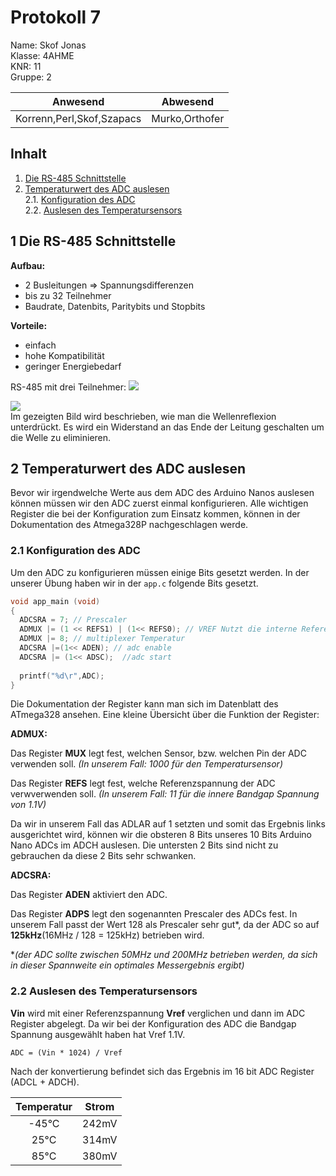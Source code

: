# Protokoll 7 #
Name: Skof Jonas  
Klasse: 4AHME  
KNR: 11  
Gruppe: 2  


| Anwesend  | Abwesend  |
|---|---|
| Korrenn,Perl,Skof,Szapacs | Murko,Orthofer  |


## Inhalt 

1. [Die RS-485 Schnittstelle](#rs485)
2. [Temperaturwert des ADC auslesen](#temperaturwert-des-adc-auslesen)     
   2.1. [Konfiguration des ADC](#konfiguration-des-adc)           
   2.2. [Auslesen des Temperatursensors](#auslesen-des-temperatursensors)                                                                                        

## **1** Die RS-485 Schnittstelle <a name="rs485"> </a>

**Aufbau:**
* 2 Busleitungen => Spannungsdifferenzen
* bis zu 32 Teilnehmer
* Baudrate, Datenbits, Paritybits und Stopbits

**Vorteile:**
* einfach
* hohe Kompatibilität
* geringer Energiebedarf

RS-485 mit drei Teilnehmer:
![](https://github.com/HTLMechatronics/m15-la1-sx/blob/skojom15/RS485.svg)  


![](https://github.com/HTLMechatronics/m15-la1-sx/blob/skojom15/Wellenwiderstand.png)  
Im gezeigten Bild wird beschrieben, wie man die Wellenreflexion unterdrückt. Es wird ein Widerstand an das Ende der Leitung geschalten
um die Welle zu eliminieren.



## **2** Temperaturwert des ADC auslesen

Bevor wir irgendwelche Werte aus dem ADC des Arduino Nanos auslesen
können müssen wir den ADC zuerst einmal konfigurieren. Alle wichtigen
Register die bei der Konfiguration zum Einsatz kommen, können in der
Dokumentation des Atmega328P nachgeschlagen werde.

### **2.1** Konfiguration des ADC

Um den ADC zu konfigurieren müssen einige Bits gesetzt werden. In der
unserer Übung haben wir in der `app.c` folgende Bits gesetzt.

```c
void app_main (void)
{
  ADCSRA = 7; // Prescaler 
  ADMUX |= (1 << REFS1) | (1<< REFS0); // VREF Nutzt die interne Referenzspannung VRef = 1.1V 
  ADMUX |= 8; // multiplexer Temperatur
  ADCSRA |=(1<< ADEN); // adc enable
  ADCSRA |= (1<< ADSC);  //adc start
  
  printf("%d\r",ADC);
}
```

Die Dokumentation der Register kann man sich im Datenblatt des ATmega328 ansehen.
Eine kleine Übersicht über die Funktion der Register:

**ADMUX:**

Das Register **MUX** legt fest, welchen Sensor, bzw. welchen Pin der ADC
verwenden soll. *(In unserem Fall: 1000 für den Temperatursensor)*

Das Register **REFS** legt fest, welche Referenzspannung der ADC
verwverwenden soll. *(In unserem Fall: 11 für die innere Bandgap
Spannung von 1.1V)*

Da wir in unserem Fall das ADLAR auf 1 setzten und somit das Ergebnis
links ausgerichtet wird, können wir die obsteren 8 Bits unseres 10 Bits
Arduino Nano ADCs im ADCH auslesen. Die untersten 2 Bits sind nicht zu
gebrauchen da diese 2 Bits sehr schwanken.

**ADCSRA:**

Das Register **ADEN** aktiviert den ADC.

Das Register **ADPS** legt den sogenannten Prescaler des ADCs fest. In
unserem Fall passt der Wert 128 als Prescaler sehr gut*, da der ADC so
auf **125kHz**(16MHz / 128 = 125kHz) betrieben wird.

**(der ADC sollte zwischen 50MHz und 200MHz betrieben werden, da sich in
dieser Spannweite ein optimales Messergebnis ergibt)*

### **2.2** Auslesen des Temperatursensors

**Vin** wird mit einer Referenzspannung **Vref** verglichen und dann im ADC Register abgelegt.
Da wir bei der Konfiguration des ADC die Bandgap Spannung ausgewählt haben hat Vref 1.1V.
  
`ADC = (Vin * 1024) / Vref`

Nach der konvertierung befindet sich das Ergebnis im 16 bit ADC Register (ADCL + ADCH).

|    Temperatur   |    Strom    |
|:-----------:|:-----------:|
| -45°C | 242mV |
|25°C | 314mV |
|85°C |380mV |

